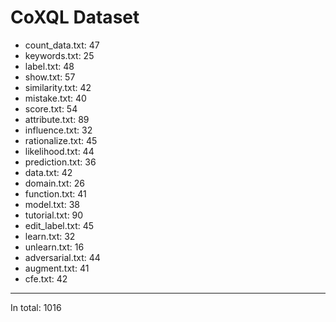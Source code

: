 # CoXQL Dataset
- count_data.txt: 47
- keywords.txt: 25
- label.txt: 48
- show.txt: 57
- similarity.txt: 42
- mistake.txt: 40
- score.txt: 54
- attribute.txt: 89
- influence.txt: 32
- rationalize.txt: 45
- likelihood.txt: 44
- prediction.txt: 36
- data.txt: 42
- domain.txt: 26
- function.txt: 41
- model.txt: 38
- tutorial.txt: 90
- edit_label.txt: 45
- learn.txt: 32
- unlearn.txt: 16
- adversarial.txt: 44
- augment.txt: 41
- cfe.txt: 42
---
In total: 1016